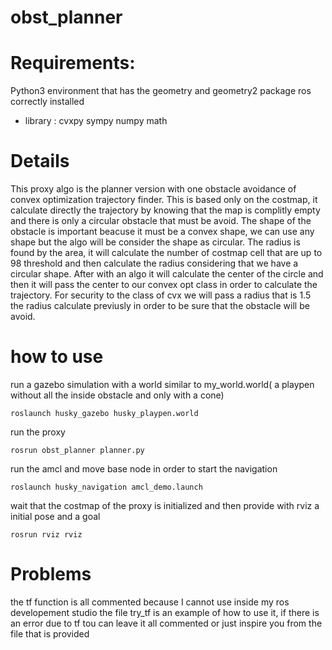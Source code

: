 # obst_planner
# Requirements:
Python3 environment that has the geometry and geometry2 package ros correctly installed 
- library : 
cvxpy
sympy 
numpy
math

# Details
This proxy algo is the planner version with one obstacle avoidance of convex optimization trajectory finder.
This is based only on the costmap, it calculate directly the trajectory by knowing that the map is complitly empty and there is only a circular obstacle that must be avoid.
The shape of the obstacle is important beacuse it must be a convex shape, we can use any shape but the algo will be consider the shape as circular.
The radius is found by the area, it will calculate the number of costmap cell that are up to 98 threshold and then calculate the radius considering that we have a circular shape.
After with an algo it will calculate the center of the circle and then it will pass the center to our convex opt class in order to calculate the trajectory.
For security to the class of cvx we will pass a radius that is 1.5 the radius calculate previusly in order to be sure that the obstacle will be avoid.

# how to use 
run a gazebo simulation with a world similar to my_world.world( a playpen without all the inside obstacle and only with a cone)
```
roslaunch husky_gazebo husky_playpen.world 
```
run the proxy 
```
rosrun obst_planner planner.py
```
run the amcl and move base node in order to start the navigation 
```
roslaunch husky_navigation amcl_demo.launch
```
wait that the costmap of the proxy is initialized and then provide with rviz a initial pose and a goal 
```
rosrun rviz rviz
```

# Problems
the tf function is all commented because I cannot use inside my ros developement studio
the file try_tf is an example of how to use it, if there is an error due to tf tou can leave it all commented or just inspire you from the file that is provided
